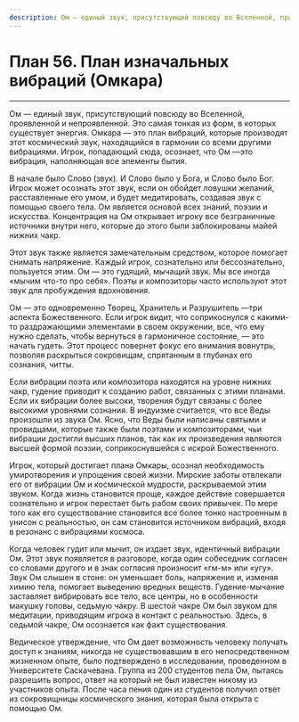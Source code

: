 ```yaml
---
description: Ом — единый звук, присутствующий повсюду во Вселенной, проявленной и непроявленной. Это самая тонкая из форм, в которых существует энергия.
---
```

# План 56. План изначальных вибраций (Омкара)


---
Ом — единый звук, присутствующий повсюду во Вселенной, проявленной и непроявленной. Это самая тонкая из форм, в которых существует энергия. Омкара — это план вибраций, которые производят этот космический звук, находящийся в гармонии со всеми другими вибрациями. Игрок, попадающий сюда, осознает, что Ом —это вибрация, наполняющая все элементы бытия. 

В начале было Слово (звук). И Слово было у Бога, и Слово было Бог. Игрок может осознать этот звук, если он обойдет ловушки желаний, расставленные его умом, и будет медитировать, создавая звук с помощью своего тела. Ом является основой всех знаний, поэзии и искусства. Концентрация на Ом открывает игроку все безграничные источники внутри него, которые до этого были заблокированы майей нижних чакр. 

Этот звук также является замечательным средством, которое помогает снимать напряжение. Каждый игрок, сознательно или бессознательно, пользуется этим. Ом — это гудящий, мычащий звук. Мы все иногда «мычим что-то про себя». Поэты и композиторы часто используют этот звук для пробуждения вдохновения. 

Ом — это одновременно Творец, Хранитель и Разрушитель —три аспекта Божественного. Если игрок видит, что соприкоснулся с какими-то раздражающими элементами в своем окружении, все, что ему нужно сделать, чтобы вернуться в гармоничное состояние, — это начать гудеть. Этот процесс повернет фокус его внимания вовнутрь, позволяя раскрыться сокровищам, спрятанным в глубинах его сознания, читты. 

Если вибрации поэта или композитора находятся на уровне нижних чакр, гудение приводит к созданию работ, связанных с этими планами. Если их вибрации более высоки, творения будут связаны с более высокими уровнями сознания. В индуизме считается, что все Веды произошли из звука Ом. Ясно, что Веды были написаны святыми и провидцами, которые также были поэтами и композиторами, чьи вибрации достигли высших планов, так как их произведения являются высшей формой поэзии, соприкоснувшейся с искрой Божественного. 

Игрок, который достигает плана Омкары, осознал необходимость умиротворения и упрощения своей жизни. Мирские заботы отвлекали его от вибрации Ом и космической мудрости, раскрываемой этим звуком. Когда жизнь становится проще, каждое действие совершается сознательно и игрок перестает быть рабом своих привычек. По мере того как его существование становится все более тонко настроенным в унисон с реальностью, он сам становится источником вибраций, входя в резонанс с вибрациями космоса. 

Когда человек гудит или мычит, он издает звук, идентичный вибрации Ом. Этот звук появляется в разговоре, когда один собеседник согласен со словами другого и в знак согласия произносит «гм-м» или «угу». Звук Ом слышен в стоне: он уменьшает боль, напряжение и, изменяя химию тела, помогает выведению вредных веществ. Гудение-мычание заставляет вибрировать все тело, все центры, но в особенности макушку головы, седьмую чакру. В шестой чакре Ом был звуком для медитации, приводящим игрока в контакт с реальностью. Здесь, в седьмой чакре, Ом осознается как факт существования. 

Ведическое утверждение, что Ом дает возможность человеку получать доступ к знаниям, никогда не существовавшим в его непосредственном жизненном опыте, было подтверждено в исследовании, проведенном в Университете Саскачевана. Группа из 200 студентов пела Ом, пытаясь разрешить вопрос, ответ на который не был известен никому из участников опыта. После часа пения один из студентов получил ответ из сокровищницы космического знания, которая была открыта с помощью Ом.
